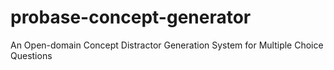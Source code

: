 # probase-concept-generator
An Open-domain Concept Distractor Generation System for Multiple Choice Questions
